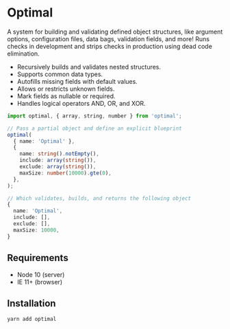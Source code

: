 # Optimal

A system for building and validating defined object structures, like argument options, configuration
files, data bags, validation fields, and more! Runs checks in development and strips checks in
production using dead code elimination.

- Recursively builds and validates nested structures.
- Supports common data types.
- Autofills missing fields with default values.
- Allows or restricts unknown fields.
- Mark fields as nullable or required.
- Handles logical operators AND, OR, and XOR.

```ts
import optimal, { array, string, number } from 'optimal';

// Pass a partial object and define an explicit blueprint
optimal(
  { name: 'Optimal' },
  {
    name: string().notEmpty(),
    include: array(string()),
    exclude: array(string()),
    maxSize: number(10000).gte(0),
  },
);

// Which validates, builds, and returns the following object
{
  name: 'Optimal',
  include: [],
  exclude: [],
  maxSize: 10000,
}
```

## Requirements

- Node 10 (server)
- IE 11+ (browser)

## Installation

```
yarn add optimal
```
